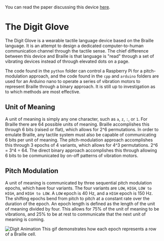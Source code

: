 You can read the paper discussing this device [here](http://noahtrenaman.com/media/Digit_Paper.pdf).
  
  # The Digit Glove
  The Digit Glove is a wearable tactile language device based on the Braille language. It is an attempt to design a dedicated computer-to-human communication channel through the tactile sense. The chief difference between this device and Braille is that language is "read" through a set of vibrating devices instead of through elevated dots on a page. 
  
The code found in the `python` folder can control a Raspberry Pi for a pitch-modulation approach, and the code found in the `cpp` and `arduino` folders are used for an Arduino nano to operate a series of vibration motors to represent Braille through a binary approach. It is still up to investigation as to which methods are most effective.
 
  ## Unit of Meaning
A unit of meaning is simply any one character, such as `a`, `z`, `:`, or `1`. For Braille there are 64 possible units of meaning. Braille accomplishes this through 6 bits (raised or flat), which allows for 2^6 permutations. In order to emulate Braille, any tactile system must also be capable of communicating 6 bits per unit of meaning. The pitch-modulation approach accomplishes this through 3 epochs of 4 variants, which allows for 4^3 permutations. 2^6 = 3^4 = 64. The direct binary approach accomplishes this through allowing 6 bits to be communicated by on-off patterns of vibration motors.
 
   ## Pitch Modulation
 A unit of meaning is communicated by three sequential pitch modulation epochs, which have four variants. The four variants are `LOW`, `HIGH`, `LOW to HIGH`, and `HIGH to LOW`. A `LOW` epoch is 40 Hz, and a `HIGH` epoch is 150 Hz. The shifting epochs bend from pitch to pitch at a constant rate over the duration of the epoch. An epoch length is defined as the length of the unit of meaning divided by four. This allows for 75% of the unit of meaning to be vibrations, and 25% to be at rest to communicate that the next unit of meaning is coming.
 
![Digit Animation](media/braille.gif)
This gif demonstrates how each epoch represents a row of a Braille cell.
